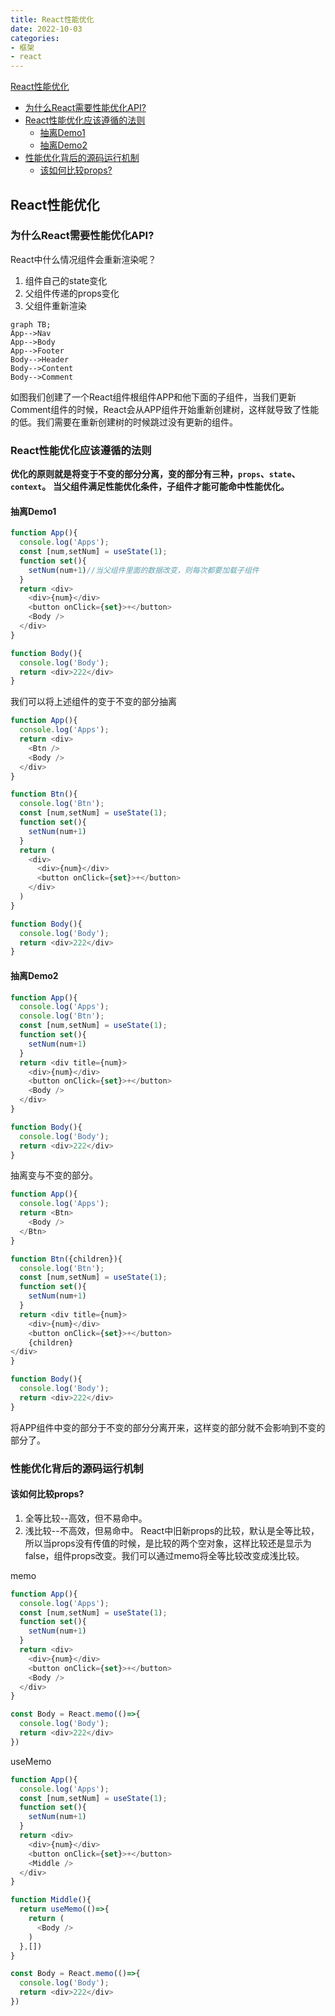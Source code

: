 ```yaml
---
title: React性能优化
date: 2022-10-03
categories: 
- 框架
- react
---
```


[React性能优化](#1)
  - [为什么React需要性能优化API?](#2)
  - [React性能优化应该遵循的法则](#3)
    + [抽离Demo1](#4)
    + [抽离Demo2](#5)
  - [性能优化背后的源码运行机制](#6)
    + [该如何比较props?](#7)

<p id=1></p>

## React性能优化

<p id=2></p>

### 为什么React需要性能优化API?

React中什么情况组件会重新渲染呢？
1. 组件自己的state变化
2. 父组件传递的props变化
3. 父组件重新渲染

```mermaid
graph TB;
App-->Nav
App-->Body
App-->Footer
Body-->Header
Body-->Content
Body-->Comment
```
如图我们创建了一个React组件根组件APP和他下面的子组件，当我们更新Comment组件的时候，React会从APP组件开始重新创建树，这样就导致了性能的低。我们需要在重新创建树的时候跳过没有更新的组件。

<p id=3></p>

### React性能优化应该遵循的法则

**优化的原则就是将变于不变的部分分离，变的部分有三种，`props`、`state`、`context`。**
**当父组件满足性能优化条件，子组件才能可能命中性能优化。**

<p id=4></p>

#### 抽离Demo1
```js
function App(){
  console.log('Apps');
  const [num,setNum] = useState(1);
  function set(){
    setNum(num+1)//当父组件里面的数据改变，则每次都要加载子组件
  }
  return <div>
    <div>{num}</div>
    <button onClick={set}>+</button>
    <Body />
  </div>
}

function Body(){
  console.log('Body');
  return <div>222</div>
}
```
我们可以将上述组件的变于不变的部分抽离
```js
function App(){
  console.log('Apps');
  return <div>
    <Btn />
    <Body />
  </div>
}

function Btn(){
  console.log('Btn');
  const [num,setNum] = useState(1);
  function set(){
    setNum(num+1)
  }
  return (
    <div>
      <div>{num}</div>
      <button onClick={set}>+</button>
    </div>
  )
}

function Body(){
  console.log('Body');
  return <div>222</div>
}
```

<p id=5></p>

#### 抽离Demo2
```js
function App(){
  console.log('Apps');
  console.log('Btn');
  const [num,setNum] = useState(1);
  function set(){
    setNum(num+1)
  }
  return <div title={num}>
    <div>{num}</div>
    <button onClick={set}>+</button>
    <Body />
  </div>
}

function Body(){
  console.log('Body');
  return <div>222</div>
}
```
抽离变与不变的部分。
```js
function App(){
  console.log('Apps');
  return <Btn>
    <Body />
  </Btn>
}

function Btn({children}){
  console.log('Btn');
  const [num,setNum] = useState(1);
  function set(){
    setNum(num+1)
  }
  return <div title={num}>
    <div>{num}</div>
    <button onClick={set}>+</button>
    {children}
</div>
}

function Body(){
  console.log('Body');
  return <div>222</div>
}
```
将APP组件中变的部分于不变的部分分离开来，这样变的部分就不会影响到不变的部分了。

<p id=6></p>

### 性能优化背后的源码运行机制

<p id=7></p>

#### 该如何比较props?
1. 全等比较--高效，但不易命中。
2. 浅比较--不高效，但易命中。
React中旧新props的比较，默认是全等比较，所以当props没有传值的时候，是比较的两个空对象，这样比较还是显示为false，组件props改变。我们可以通过memo将全等比较改变成浅比较。

memo
```js
function App(){
  console.log('Apps');
  const [num,setNum] = useState(1);
  function set(){
    setNum(num+1)
  }
  return <div>
    <div>{num}</div>
    <button onClick={set}>+</button>
    <Body />
  </div>
}

const Body = React.memo(()=>{
  console.log('Body');
  return <div>222</div>
})
```
useMemo
```js
function App(){
  console.log('Apps');
  const [num,setNum] = useState(1);
  function set(){
    setNum(num+1)
  }
  return <div>
    <div>{num}</div>
    <button onClick={set}>+</button>
    <Middle />
  </div>
}

function Middle(){
  return useMemo(()=>{
    return (
      <Body />
    )
  },[])
}

const Body = React.memo(()=>{
  console.log('Body');
  return <div>222</div>
})
```
